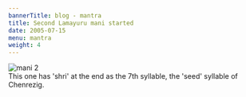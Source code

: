 ```yaml
---
bannerTitle: blog - mantra
title: Second Lamayuru mani started
date: 2005-07-15
menu: mantra
weight: 4
---
```



![mani 2](/images/mani/mani2Started.jpg)  
This one has 'shri' at the end as the 7th syllable, the 'seed' syllable of Chenrezig.
